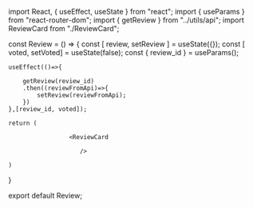 import React, { useEffect, useState } from "react";
import { useParams } from "react-router-dom";
import { getReview } from "../utils/api";
import ReviewCard from "./ReviewCard";

const Review = () => {
    const [ review, setReview ] = useState({});
    const [ voted, setVoted] = useState(false);
    const { review_id } = useParams();

    
    
    useEffect(()=>{
        
        getReview(review_id)
        .then((reviewFromApi)=>{
            setReview(reviewFromApi);
        })
    },[review_id, voted]);
    
    return (
        
                     <ReviewCard
                        
                        />
        
    )
}

export default Review;